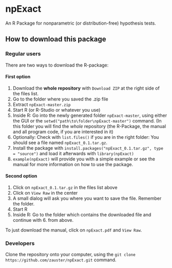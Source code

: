 npExact
=======

An R Package for nonparametric (or distribution-free) hypothesis tests.

## How to download this package

### Regular users

There are two ways to download the R-package:

#### First option

1. Download the **whole repository** with `Download ZIP` at the right side of the files list.
2. Go to the folder where you saved the .zip file
3. Extract `npExact-master.zip`
4. Start R (or R-Studio or whatever you use)
5. Inside R: Go into the newly generated folder `npExact-master`, using either the GUI or the `setwd("path\to\folder\npExact-master")` command. (In this folder you will find the *whole* repository (the R-Package, the manual and all program code, if you are interested in it)
6. Optionally: Check with `list.files()` if you are in the right folder: You should see a file named `npExact_0.1.tar.gz`.
7. Install the package with `install.packages("npExact_0.1.tar.gz", type = "source")` and load it afterwards with `library(npExact)`
8. `example(npExact)` will provide you with a simple example or see the manual for more information on how to use the package.

#### Second option

1. Click on `npExact_0.1.tar.gz` in the files list above
2. Click on `View Raw` in the center
3. A small dialog will ask you where you want to save the file. Remember the folder.
4. Start R
5. Inside R: Go to the folder which contains the downloaded file and continue with 6. from above.

To just download the manual, click on `npExact.pdf` and `View Raw`.

### Developers

Clone the repository onto your computer, using the `git clone https://github.com/zauster/npExact.git` command.
